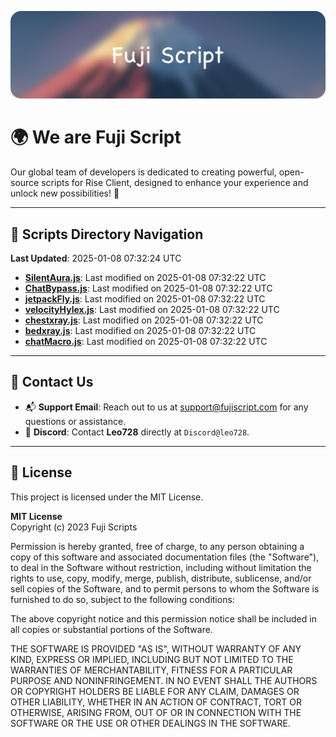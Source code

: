 ![Banner](.github/b.webp)

# 🌍 **We are Fuji Script**

Our global team of developers is dedicated to creating powerful, open-source scripts for Rise Client, designed to enhance your experience and unlock new possibilities! 🌟

---
<!-- SCRIPTS_NAVIGATION_START -->
## 📂 **Scripts Directory Navigation**

**Last Updated**: 2025-01-08 07:32:24 UTC

- **[SilentAura.js](scripts/SilentAura.js)**: Last modified on 2025-01-08 07:32:22 UTC
- **[ChatBypass.js](scripts/ChatBypass.js)**: Last modified on 2025-01-08 07:32:22 UTC
- **[jetpackFly.js](scripts/jetpackFly.js)**: Last modified on 2025-01-08 07:32:22 UTC
- **[velocityHylex.js](scripts/velocityHylex.js)**: Last modified on 2025-01-08 07:32:22 UTC
- **[chestxray.js](scripts/chestxray.js)**: Last modified on 2025-01-08 07:32:22 UTC
- **[bedxray.js](scripts/bedxray.js)**: Last modified on 2025-01-08 07:32:22 UTC
- **[chatMacro.js](scripts/chatMacro.js)**: Last modified on 2025-01-08 07:32:22 UTC

<!-- SCRIPTS_NAVIGATION_END -->

---

## 💬 **Contact Us**  
- 📬 **Support Email**: Reach out to us at [support@fujiscript.com](mailto:support@fujiscript.com) for any questions or assistance.  
- 💬 **Discord**: Contact **Leo728** directly at `Discord@leo728`.

---

## 📜 **License**

This project is licensed under the MIT License.  

**MIT License**  
Copyright (c) 2023 Fuji Scripts  

Permission is hereby granted, free of charge, to any person obtaining a copy of this software and associated documentation files (the "Software"), to deal in the Software without restriction, including without limitation the rights to use, copy, modify, merge, publish, distribute, sublicense, and/or sell copies of the Software, and to permit persons to whom the Software is furnished to do so, subject to the following conditions:  

The above copyright notice and this permission notice shall be included in all copies or substantial portions of the Software.  

THE SOFTWARE IS PROVIDED "AS IS", WITHOUT WARRANTY OF ANY KIND, EXPRESS OR IMPLIED, INCLUDING BUT NOT LIMITED TO THE WARRANTIES OF MERCHANTABILITY, FITNESS FOR A PARTICULAR PURPOSE AND NONINFRINGEMENT. IN NO EVENT SHALL THE AUTHORS OR COPYRIGHT HOLDERS BE LIABLE FOR ANY CLAIM, DAMAGES OR OTHER LIABILITY, WHETHER IN AN ACTION OF CONTRACT, TORT OR OTHERWISE, ARISING FROM, OUT OF OR IN CONNECTION WITH THE SOFTWARE OR THE USE OR OTHER DEALINGS IN THE SOFTWARE.  
